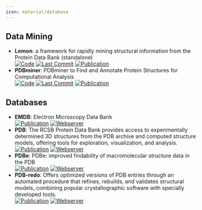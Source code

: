 ```yaml
---
icon: material/database
---
```



## **Data Mining**
- **Lemon**: a framework for rapidly mining structural information from the Protein Data Bank (standalone)  
		[![Code](https://img.shields.io/github/stars/chopralab/lemon?style=for-the-badge&logo=github)](https://github.com/chopralab/lemon) [![Last Commit](https://img.shields.io/github/last-commit/chopralab/lemon?style=for-the-badge&logo=github)](https://github.com/chopralab/lemon) [![Publication](https://img.shields.io/badge/Publication-Citations:3-blue?style=for-the-badge&logo=bookstack)](https://doi.org/10.1093/bioinformatics/btz178) 
- **PDBminer**: PDBminer to Find and Annotate Protein Structures for Computational Analysis  
		[![Code](https://img.shields.io/github/stars/ELELAB/PDBminer?style=for-the-badge&logo=github)](https://github.com/ELELAB/PDBminer) [![Last Commit](https://img.shields.io/github/last-commit/ELELAB/PDBminer?style=for-the-badge&logo=github)](https://github.com/ELELAB/PDBminer) [![Publication](https://img.shields.io/badge/Publication-Citations:0-blue?style=for-the-badge&logo=bookstack)](https://doi.org/10.1021/acs.jcim.3c00884.s001) 

## **Databases**
- **EMDB**: Electron Microscopy Data Bank  
	[![Publication](https://img.shields.io/badge/Publication-Citations:29-blue?style=for-the-badge&logo=bookstack)](https://doi.org/10.1093/nar/gkad1019) [![Webserver](https://img.shields.io/badge/Webserver-online-brightgreen?style=for-the-badge&logo=cachet&logoColor=65FF8F)](https://www.ebi.ac.uk/emdb/) 
- **PDB**: The RCSB Protein Data Bank provides access to experimentally determined 3D structures from the PDB archive and computed structure models, offering tools for exploration, visualization, and analysis.  
	[![Publication](https://img.shields.io/badge/Publication-Citations:30298-blue?style=for-the-badge&logo=bookstack)](https://doi.org/10.1093/nar/28.1.235) [![Webserver](https://img.shields.io/badge/Webserver-online-brightgreen?style=for-the-badge&logo=cachet&logoColor=65FF8F)](https://www.rcsb.org/) 
- **PDBe**: PDBe: improved findability of macromolecular structure data in the PDB  
	[![Publication](https://img.shields.io/badge/Publication-Citations:43-blue?style=for-the-badge&logo=bookstack)](https://doi.org/10.1093/nar/gkz990) [![Webserver](https://img.shields.io/badge/Webserver-online-brightgreen?style=for-the-badge&logo=cachet&logoColor=65FF8F)](https://www.ebi.ac.uk/pdbe) 
- **PDB-redo**: Offers optimized versions of PDB entries through an automated procedure that refines, rebuilds, and validates structural models, combining popular crystallographic software with specially developed tools.  
	[![Publication](https://img.shields.io/badge/Publication-Citations:194-blue?style=for-the-badge&logo=bookstack)](https://doi.org/10.1107/s0907444911054515) [![Webserver](https://img.shields.io/badge/Webserver-online-brightgreen?style=for-the-badge&logo=cachet&logoColor=65FF8F)](https://pdb-redo.eu/) 
